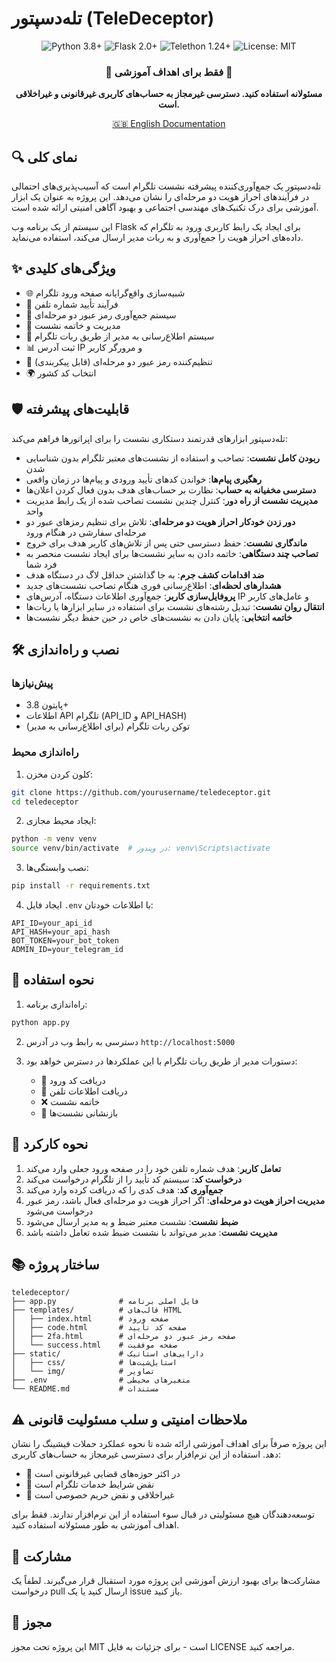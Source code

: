 # تله‌دسپتور (TeleDeceptor)

<div align="center">
  <img src="https://img.shields.io/badge/Python-3.8+-blue.svg" alt="Python 3.8+">
  <img src="https://img.shields.io/badge/Flask-2.0+-green.svg" alt="Flask 2.0+">
  <img src="https://img.shields.io/badge/Telethon-1.24+-red.svg" alt="Telethon 1.24+">
  <img src="https://img.shields.io/badge/License-MIT-yellow.svg" alt="License: MIT">
</div>

<div align="center">
  <h3>🚨 فقط برای اهداف آموزشی 🚨</h3>
  <p><b>مسئولانه استفاده کنید. دسترسی غیرمجاز به حساب‌های کاربری غیرقانونی و غیراخلاقی است.</b></p>
</div>

<p align="center">
  <a href="README.md">🇬🇧 English Documentation</a>
</p>

## 🔍 نمای کلی

تله‌دسپتور یک جمع‌آوری‌کننده پیشرفته نشست تلگرام است که آسیب‌پذیری‌های احتمالی در فرآیندهای احراز هویت دو مرحله‌ای را نشان می‌دهد. این پروژه به عنوان یک ابزار آموزشی برای درک تکنیک‌های مهندسی اجتماعی و بهبود آگاهی امنیتی ارائه شده است.

این سیستم از یک برنامه وب Flask برای ایجاد یک رابط کاربری ورود به تلگرام که داده‌های احراز هویت را جمع‌آوری و به ربات مدیر ارسال می‌کند، استفاده می‌نماید.

## ✨ ویژگی‌های کلیدی

- 🌐 شبیه‌سازی واقع‌گرایانه صفحه ورود تلگرام
- 📱 فرآیند تأیید شماره تلفن
- 🔑 سیستم جمع‌آوری رمز عبور دو مرحله‌ای
- 🔄 مدیریت و خاتمه نشست
- 👤 سیستم اطلاع‌رسانی به مدیر از طریق ربات تلگرام
- 📊 ثبت آدرس IP و مرورگر کاربر
- 🔐 تنظیم‌کننده رمز عبور دو مرحله‌ای (قابل پیکربندی)
- 🌍 انتخاب کد کشور

## 🛡️ قابلیت‌های پیشرفته

تله‌دسپتور ابزارهای قدرتمند دستکاری نشست را برای اپراتورها فراهم می‌کند:

- **ربودن کامل نشست**: تصاحب و استفاده از نشست‌های معتبر تلگرام بدون شناسایی شدن
- **رهگیری پیام‌ها**: خواندن کدهای تأیید ورودی و پیام‌ها در زمان واقعی
- **دسترسی مخفیانه به حساب**: نظارت بر حساب‌های هدف بدون فعال کردن اعلان‌ها
- **مدیریت نشست از راه دور**: کنترل چندین نشست تصاحب شده از یک رابط مدیریت واحد
- **دور زدن خودکار احراز هویت دو مرحله‌ای**: تلاش برای تنظیم رمزهای عبور دو مرحله‌ای سفارشی در هنگام ورود
- **ماندگاری نشست**: حفظ دسترسی حتی پس از تلاش‌های کاربر هدف برای خروج
- **تصاحب چند دستگاهی**: خاتمه دادن به سایر نشست‌ها برای ایجاد نشست منحصر به فرد شما
- **ضد اقدامات کشف جرم**: به جا گذاشتن حداقل لاگ در دستگاه هدف
- **هشدارهای لحظه‌ای**: اطلاع‌رسانی فوری هنگام تصاحب نشست‌های جدید
- **پروفایل‌سازی کاربر**: جمع‌آوری اطلاعات دستگاه، آدرس‌های IP و عامل‌های کاربر
- **انتقال روان نشست**: تبدیل رشته‌های نشست برای استفاده در سایر ابزارها یا ربات‌ها
- **خاتمه انتخابی**: پایان دادن به نشست‌های خاص در حین حفظ دیگر نشست‌ها

## 🛠️ نصب و راه‌اندازی

### پیش‌نیازها
- پایتون 3.8+
- اطلاعات API تلگرام (API_ID و API_HASH)
- توکن ربات تلگرام (برای اطلاع‌رسانی به مدیر)

### راه‌اندازی محیط

1. کلون کردن مخزن:
```bash
git clone https://github.com/yourusername/teledeceptor.git
cd teledeceptor
```

2. ایجاد محیط مجازی:
```bash
python -m venv venv
source venv/bin/activate  # در ویندوز: venv\Scripts\activate
```

3. نصب وابستگی‌ها:
```bash
pip install -r requirements.txt
```

4. ایجاد فایل `.env` با اطلاعات خودتان:
```
API_ID=your_api_id
API_HASH=your_api_hash
BOT_TOKEN=your_bot_token
ADMIN_ID=your_telegram_id
```

## 🚀 نحوه استفاده

1. راه‌اندازی برنامه:
```bash
python app.py
```

2. دسترسی به رابط وب در آدرس `http://localhost:5000`

3. دستورات مدیر از طریق ربات تلگرام با این عملکردها در دسترس خواهد بود:
   - 🔑 دریافت کد ورود
   - 📱 دریافت اطلاعات تلفن
   - ❌ خاتمه نشست
   - 🔄 بازنشانی نشست‌ها

## 🔧 نحوه کارکرد

1. **تعامل کاربر**: هدف شماره تلفن خود را در صفحه ورود جعلی وارد می‌کند
2. **درخواست کد**: سیستم کد تأیید را از تلگرام درخواست می‌کند
3. **جمع‌آوری کد**: هدف کدی را که دریافت کرده وارد می‌کند
4. **مدیریت احراز هویت دو مرحله‌ای**: اگر احراز هویت دو مرحله‌ای فعال باشد، رمز عبور درخواست می‌شود
5. **ضبط نشست**: نشست معتبر ضبط و به مدیر ارسال می‌شود
6. **مدیریت نشست**: مدیر می‌تواند با نشست ضبط شده تعامل داشته باشد

## 📚 ساختار پروژه

```
teledeceptor/
├── app.py              # فایل اصلی برنامه
├── templates/          # قالب‌های HTML
│   ├── index.html      # صفحه ورود
│   ├── code.html       # صفحه کد تأیید
│   ├── 2fa.html        # صفحه رمز عبور دو مرحله‌ای
│   └── success.html    # صفحه موفقیت
├── static/             # دارایی‌های استاتیک
│   ├── css/            # استایل‌شیت‌ها
│   └── img/            # تصاویر
├── .env                # متغیرهای محیطی
└── README.md           # مستندات
```

## ⚠️ ملاحظات امنیتی و سلب مسئولیت قانونی

این پروژه صرفاً برای اهداف آموزشی ارائه شده تا نحوه عملکرد حملات فیشینگ را نشان دهد. استفاده از این نرم‌افزار برای دسترسی غیرمجاز به حساب‌های کاربری:

- 🚫 در اکثر حوزه‌های قضایی غیرقانونی است
- 🚫 نقض شرایط خدمات تلگرام است
- 🚫 غیراخلاقی و نقض حریم خصوصی است

توسعه‌دهندگان هیچ مسئولیتی در قبال سوء استفاده از این نرم‌افزار ندارند. فقط برای اهداف آموزشی به طور مسئولانه استفاده کنید.

## 🤝 مشارکت

مشارکت‌ها برای بهبود ارزش آموزشی این پروژه مورد استقبال قرار می‌گیرند. لطفاً یک درخواست pull ارسال کنید یا یک issue باز کنید.

## 📄 مجوز

این پروژه تحت مجوز MIT است - برای جزئیات به فایل LICENSE مراجعه کنید. 